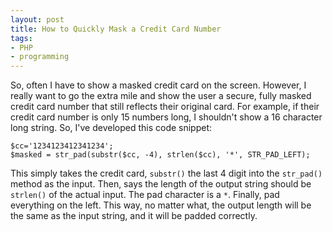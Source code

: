 ```yaml
---
layout: post
title: How to Quickly Mask a Credit Card Number
tags:
- PHP
- programming
---
```

So, often I have to show a masked credit card on the screen.  However, I really want to go the extra mile and show the user a secure, fully masked credit card number that still reflects their original card.  For example, if their credit card number is only 15 numbers long, I shouldn't show a 16 character long string.  So, I've developed this code snippet:
    
```php?start_inline=1
$cc='1234123412341234';
$masked = str_pad(substr($cc, -4), strlen($cc), '*', STR_PAD_LEFT);
```

This simply takes the credit card, `substr()` the last 4 digit into the `str_pad()` method as the input.  Then, says the length of the output string should be `strlen()` of the actual input.  The pad character is a `*`.  Finally, pad everything on the left.  This way, no matter what, the output length will be the same as the input string, and it will be padded correctly.

